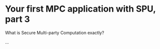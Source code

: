 # Your first MPC application with SPU, part 3

What is Secure Multi-party Computation exactly?

...
